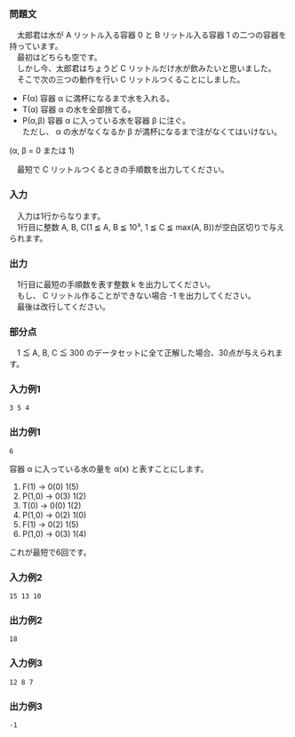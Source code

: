 ### 問題文  
　太郎君は水が A リットル入る容器 0 と B リットル入る容器 1 の二つの容器を持っています。  
　最初はどちらも空です。  
　しかし今、太郎君はちょうど C リットルだけ水が飲みたいと思いました。  
　そこで次の三つの動作を行い C リットルつくることにしました。  

- F(α)   容器 α に満杯になるまで水を入れる。  
- T(α)   容器 α の水を全部捨てる。  
- P(α,β) 容器 α に入っている水を容器 β に注ぐ。  
ただし、 α の水がなくなるか β が満杯になるまで注がなくてはいけない。  

 (α, β = 0 または 1)  

　最短で C リットルつくるときの手順数を出力してください。  

### 入力  
　入力は1行からなります。  
　1行目に整数 A, B, C(1 ≦ A, B ≦ 10³, 1 ≦ C ≦ max(A, B))が空白区切りで与えられます。  

### 出力  
　1行目に最短の手順数を表す整数 k を出力してください。  
　もし、 C リットル作ることができない場合 -1 を出力してください。  
　最後は改行してください。  

### 部分点  
　1 ≦ A, B, C ≦ 300 のデータセットに全て正解した場合、30点が与えられます。

### 入力例1  
~~~
3 5 4
~~~

### 出力例1  
~~~
6
~~~

容器 α に入っている水の量を α(x) と表すことにします。  

1. F(1) → 0(0) 1(5)  
1. P(1,0) → 0(3) 1(2)  
1. T(0) → 0(0) 1(2)  
1. P(1,0) → 0(2) 1(0)  
1. F(1) → 0(2) 1(5)  
1. P(1,0) → 0(3) 1(4)  

これが最短で6回です。  

### 入力例2  
~~~
15 13 10
~~~

### 出力例2  
~~~
18
~~~

### 入力例3  
~~~
12 8 7
~~~

### 出力例3  
~~~
-1
~~~